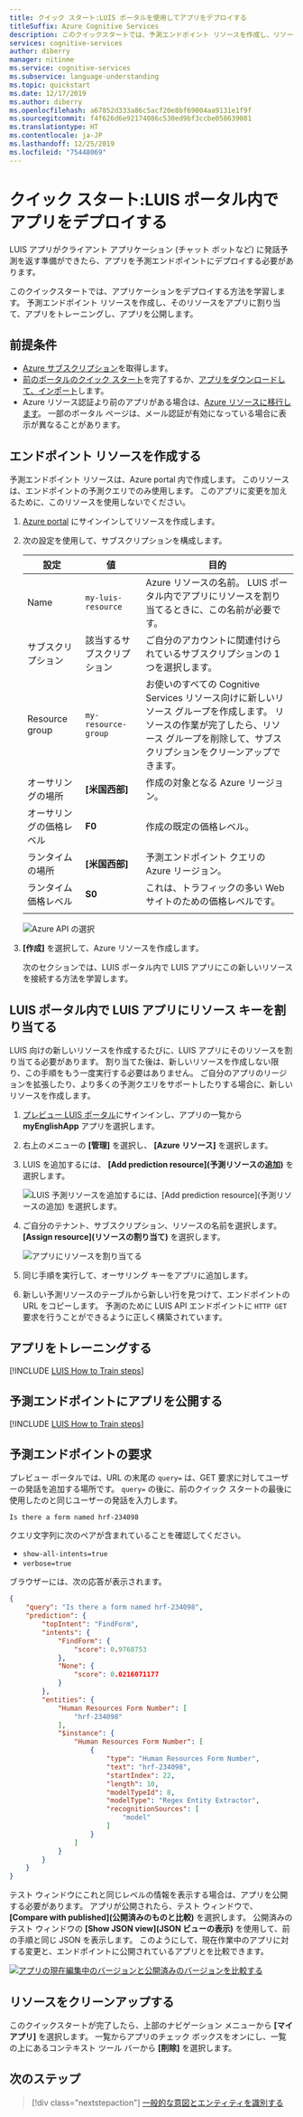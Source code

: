 ```yaml
---
title: クイック スタート:LUIS ポータルを使用してアプリをデプロイする
titleSuffix: Azure Cognitive Services
description: このクイックスタートでは、予測エンドポイント リソースを作成し、リソースを割り当て、アプリをトレーニング、公開することによって、アプリをデプロイする方法について説明します。
services: cognitive-services
author: diberry
manager: nitinme
ms.service: cognitive-services
ms.subservice: language-understanding
ms.topic: quickstart
ms.date: 12/17/2019
ms.author: diberry
ms.openlocfilehash: a67852d333a86c5acf20e8bf69004aa9131e1f9f
ms.sourcegitcommit: f4f626d6e92174086c530ed9bf3ccbe058639081
ms.translationtype: HT
ms.contentlocale: ja-JP
ms.lasthandoff: 12/25/2019
ms.locfileid: "75448069"
---
```

# <a name="quickstart-deploy-an-app-in-the-luis-portal"></a>クイック スタート:LUIS ポータル内でアプリをデプロイする

LUIS アプリがクライアント アプリケーション (チャット ボットなど) に発話予測を返す準備ができたら、アプリを予測エンドポイントにデプロイする必要があります。

このクイックスタートでは、アプリケーションをデプロイする方法を学習します。 予測エンドポイント リソースを作成し、そのリソースをアプリに割り当て、アプリをトレーニングし、アプリを公開します。

## <a name="prerequisites"></a>前提条件

* [Azure サブスクリプション](https://azure.microsoft.com/free)を取得します。
* [前のポータルのクイック スタート](get-started-portal-build-app.md)を完了するか、[アプリをダウンロードして、インポート](https://github.com/Azure-Samples/cognitive-services-language-understanding/blob/master/documentation-samples/quickstarts/in-portal/build-portal-app.json)します。
* Azure リソース認証より前のアプリがある場合は、[Azure リソースに移行します](luis-migration-authoring.md)。 一部のポータル ページは、メール認証が有効になっている場合に表示が異なることがあります。

## <a name="create-the-endpoint-resource"></a>エンドポイント リソースを作成する

予測エンドポイント リソースは、Azure portal 内で作成します。 このリソースは、エンドポイントの予測クエリでのみ使用します。 このアプリに変更を加えるために、このリソースを使用しないでください。

1. [Azure portal](https://ms.portal.azure.com/#create/Microsoft.CognitiveServicesLUISAllInOne) にサインインしてリソースを作成します。

1. 次の設定を使用して、サブスクリプションを構成します。

   |設定|値|目的|
   |--|--|--|
   |Name|`my-luis-resource`|Azure リソースの名前。 LUIS ポータル内でアプリにリソースを割り当てるときに、この名前が必要です。|
   |サブスクリプション|該当するサブスクリプション|ご自分のアカウントに関連付けられているサブスクリプションの 1 つを選択します。|
   |Resource group|`my-resource-group`|お使いのすべての Cognitive Services リソース向けに新しいリソース グループを作成します。 リソースの作業が完了したら、リソース グループを削除して、サブスクリプションをクリーンアップできます。 |
   |オーサリングの場所|**[米国西部]**|作成の対象となる Azure リージョン。|
   |オーサリングの価格レベル|**F0**|作成の既定の価格レベル。|
   |ランタイムの場所|**[米国西部]**|予測エンドポイント クエリの Azure リージョン。|
   |ランタイム価格レベル|**S0**|これは、トラフィックの多い Web サイトのための価格レベルです。|
   | | | |


   ![Azure API の選択](./media/luis-how-to-azure-subscription/create-resource-in-azure.png)

1. **[作成]** を選択して、Azure リソースを作成します。

   次のセクションでは、LUIS ポータル内で LUIS アプリにこの新しいリソースを接続する方法を学習します。

## <a name="assign-the-resource-key-to-the-luis-app-in-the-luis-portal"></a>LUIS ポータル内で LUIS アプリにリソース キーを割り当てる

LUIS 向けの新しいリソースを作成するたびに、LUIS アプリにそのリソースを割り当てる必要があります。 割り当てた後は、新しいリソースを作成しない限り、この手順をもう一度実行する必要はありません。 ご自分のアプリのリージョンを拡張したり、より多くの予測クエリをサポートしたりする場合に、新しいリソースを作成します。

1. [プレビュー LUIS ポータル](https://preview.luis.ai)にサインインし、アプリの一覧から **myEnglishApp** アプリを選択します。

1. 右上のメニューの **[管理]** を選択し、 **[Azure リソース]** を選択します。

1. LUIS を追加するには、 **[Add prediction resource]\(予測リソースの追加)** を選択します。

    ![LUIS 予測リソースを追加するには、[Add prediction resource]\(予測リソースの追加\) を選択します。](./media/get-started-portal-deploy-app/azure-resources-add-prediction-resource.png)

1. ご自分のテナント、サブスクリプション、リソースの名前を選択します。 **[Assign resource]\(リソースの割り当て)** を選択します。

   ![アプリにリソースを割り当てる](./media/get-started-portal-deploy-app/assign-resource.png)

1. 同じ手順を実行して、オーサリング キーをアプリに追加します。

1. 新しい予測リソースのテーブルから新しい行を見つけて、エンドポイントの URL をコピーします。 予測のために LUIS API エンドポイントに `HTTP GET` 要求を行うことができるように正しく構築されています。

## <a name="train-the-app"></a>アプリをトレーニングする

[!INCLUDE [LUIS How to Train steps](includes/howto-train.md)]

## <a name="publish-the-app-to-the-prediction-endpoint"></a>予測エンドポイントにアプリを公開する

[!INCLUDE [LUIS How to Train steps](includes/howto-publish.md)]

## <a name="prediction-endpoint-request"></a>予測エンドポイントの要求

プレビュー ポータルでは、URL の末尾の `query=` は、GET 要求に対してユーザーの発話を追加する場所です。 `query=` の後に、前のクイック スタートの最後に使用したのと同じユーザーの発話を入力します。

```Is there a form named hrf-234098```

クエリ文字列に次のペアが含まれていることを確認してください。

* `show-all-intents=true`
* `verbose=true`

ブラウザーには、次の応答が表示されます。

```JSON
{
    "query": "Is there a form named hrf-234098",
    "prediction": {
        "topIntent": "FindForm",
        "intents": {
            "FindForm": {
                "score": 0.9768753
            },
            "None": {
                "score": 0.0216071177
            }
        },
        "entities": {
            "Human Resources Form Number": [
                "hrf-234098"
            ],
            "$instance": {
                "Human Resources Form Number": [
                    {
                        "type": "Human Resources Form Number",
                        "text": "hrf-234098",
                        "startIndex": 22,
                        "length": 10,
                        "modelTypeId": 8,
                        "modelType": "Regex Entity Extractor",
                        "recognitionSources": [
                            "model"
                        ]
                    }
                ]
            }
        }
    }
}
```

テスト ウィンドウにこれと同じレベルの情報を表示する場合は、アプリを公開する必要があります。 アプリが公開されたら、テスト ウィンドウで、 **[Compare with published]\(公開済みのものと比較\)** を選択します。 公開済みのテスト ウィンドウの **[Show JSON view]\(JSON ビューの表示\)** を使用して、前の手順と同じ JSON を表示します。 このようにして、現在作業中のアプリに対する変更と、エンドポイントに公開されているアプリとを比較できます。

[![アプリの現在編集中のバージョンと公開済みのバージョンを比較する](./media/get-started-portal-deploy-app/compare-test-pane.png)](./media/get-started-portal-deploy-app/compare-test-pane.png#lightbox)

## <a name="clean-up-resources"></a>リソースをクリーンアップする

このクイックスタートが完了したら、上部のナビゲーション メニューから **[マイ アプリ]** を選択します。 一覧からアプリのチェック ボックスをオンにし、一覧の上にあるコンテキスト ツール バーから **[削除]** を選択します。

## <a name="next-steps"></a>次のステップ

> [!div class="nextstepaction"]
> [一般的な意図とエンティティを識別する](luis-tutorial-prebuilt-intents-entities.md)

